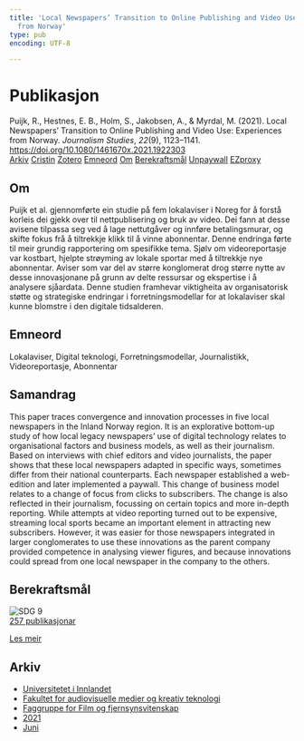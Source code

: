 ```yaml
---
title: 'Local Newspapers’ Transition to Online Publishing and Video Use: Experiences
  from Norway'
type: pub
encoding: UTF-8

---
```

<h1>Publikasjon</h1>
<article id="csl-bib-container-7F2R2BPD" class="csl-bib-container">
  <div class="csl-bib-body"> <div class="csl-entry">Puijk, R., Hestnes, E. B., Holm, S., Jakobsen, A., &#38; Myrdal, M. (2021). Local Newspapers’ Transition to Online Publishing and Video Use: Experiences from Norway. <i>Journalism Studies</i>, <i>22</i>(9), 1123–1141. <a href="https://doi.org/10.1080/1461670x.2021.1922303">https://doi.org/10.1080/1461670x.2021.1922303</a></div> </div>
  <div class="csl-bib-buttons">
    <a href="#taxonomy-article-7F2R2BPD" alt="archive" class="csl-bib-button">Arkiv</a>
    <a href="https://app.cristin.no/results/show.jsf?id=1915257" alt="Cristin" class="csl-bib-button">Cristin</a>
    <a href="http://zotero.org/groups/5881554/items/7F2R2BPD" alt="Zotero" class="csl-bib-button">Zotero</a>
    <a href="#keywords-article-7F2R2BPD" alt="keywords" class="csl-bib-button">Emneord</a>
    <a href="#about-article-7F2R2BPD" alt="about_pub" class="csl-bib-button">Om</a>
    <a href="#sdg-article-7F2R2BPD" alt="sdg" class="csl-bib-button">Berekraftsmål</a>
    <a href="https://doi.org/10.1080/1461670x.2021.1922303" alt="Unpaywall" class="csl-bib-button">Unpaywall</a>
    <a href="https://doi.org/10.1080/1461670x.2021.1922303" alt="EZproxy" class="csl-bib-button">EZproxy</a>
  </div>
  <div id="csl-bib-meta-container-7F2R2BPD"></div>
</article>
<div id="csl-bib-meta-7F2R2BPD" class="csl-bib-meta">
  <article id="about-article-7F2R2BPD" class="about_pub-article">
    <h1>Om</h1>
    Puijk et al. gjennomførte ein studie på fem lokalaviser i Noreg for å forstå korleis dei gjekk over til nettpublisering og bruk av video. Dei fann at desse avisene tilpassa seg ved å lage nettutgåver og innføre betalingsmurar, og skifte fokus frå å tiltrekkje klikk til å vinne abonnentar. Denne endringa førte til meir grundig rapportering om spesifikke tema. Sjølv om videoreportasje var kostbart, hjelpte strøyming av lokale sportar med å tiltrekkje nye abonnentar. Aviser som var del av større konglomerat drog større nytte av desse innovasjonane på grunn av delte ressursar og ekspertise i å analysere sjåardata. Denne studien framhevar viktigheita av organisatorisk støtte og strategiske endringar i forretningsmodellar for at lokalaviser skal kunne blomstre i den digitale tidsalderen.
  </article>
  <article id="keywords-article-7F2R2BPD" class="keywords-article">
    <h1>Emneord</h1>
    Lokalaviser, Digital teknologi, Forretningsmodellar, Journalistikk, Videoreportasje, Abonnentar
  </article>
  <article id="abstract-article-7F2R2BPD" class="abstract-article">
    <h1>Samandrag</h1>
    This paper traces convergence and innovation processes in five local newspapers in the Inland Norway region. It is an explorative bottom-up study of how local legacy newspapers’ use of digital technology relates to organisational factors and business models, as well as their journalism. Based on interviews with chief editors and video journalists, the paper shows that these local newspapers adapted in specific ways, sometimes differ from their national counterparts. Each newspaper established a web-edition and later implemented a paywall. This change of business model relates to a change of focus from clicks to subscribers. The change is also reflected in their journalism, focussing on certain topics and more in-depth reporting. While attempts at video reporting turned out to be expensive, streaming local sports became an important element in attracting new subscribers. However, it was easier for those newspapers integrated in larger conglomerates to use these innovations as the parent company provided competence in analysing viewer figures, and because innovations could spread from one local newspaper in the company to the others.
  </article>
  <article id="sdg-article-7F2R2BPD" class="sdg-article">
    <h1>Berekraftsmål</h1>
    <div class="sdg-container"><div id="sdg9" class="sdg">
        <img src="{{< params subfolder >}}images/sdg/sdg09_nn.png" class="image" alt="SDG 9">
        <div class="sdg-overlay">
          <a href="{{< params subfolder >}}nn/archive/?sdg=9#archive" class="sdg-publication-count"><span>257</span> publikasjonar</a>
          <p><a href="https://fn.no/om-fn/fns-baerekraftsmaal/industri-innovasjon-og-infrastruktur?lang=nno-NO" class="sdg-read-more">Les meir</a></p>
        </div>
      </div></div>
  </article>
  <article id="taxonomy-article-7F2R2BPD" class="taxonomy-article">
    <h1>Arkiv</h1>
    <ul>
      <li><a href="{{< params subfolder >}}nn/archive/?key=3DCRN523">Universitetet i Innlandet</a></li>
      <li><a href="{{< params subfolder >}}nn/archive/?key=8XUDF4FD">Fakultet for audiovisuelle medier og kreativ teknologi</a></li>
      <li><a href="{{< params subfolder >}}nn/archive/?key=GP9PM6PG">Faggruppe for Film og fjernsynsvitenskap</a></li>
      <li><a href="{{< params subfolder >}}nn/archive/?key=7C5UHWZA">2021</a></li>
      <li><a href="{{< params subfolder >}}nn/archive/?key=GU3ZCFHN">Juni</a></li>
    </ul>
  </article>
</div>
